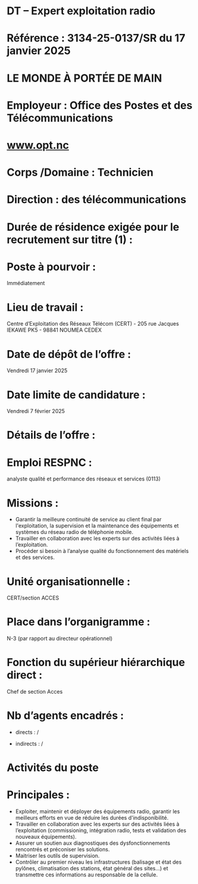 # DT – Expert exploitation radio

# Référence : 3134-25-0137/SR du 17 janvier 2025

# LE MONDE À PORTÉE DE MAIN

# Employeur : Office des Postes et des Télécommunications

# www.opt.nc

# Corps /Domaine : Technicien

# Direction : des télécommunications

# Durée de résidence exigée pour le recrutement sur titre (1) :

# Poste à pourvoir :

Immédiatement

# Lieu de travail :

Centre d’Exploitation des Réseaux Télécom (CERT) - 205 rue Jacques IEKAWE PK5 - 98841 NOUMEA CEDEX

# Date de dépôt de l’offre :

Vendredi 17 janvier 2025

# Date limite de candidature :

Vendredi 7 février 2025

# Détails de l’offre :

# Emploi RESPNC :

analyste qualité et performance des réseaux et services (0113)

# Missions :

- Garantir la meilleure continuité de service au client final par l'exploitation, la supervision et la maintenance des équipements et systèmes du réseau radio de téléphonie mobile.
- Travailler en collaboration avec les experts sur des activités liées à l’exploitation.
- Procéder si besoin à l’analyse qualité du fonctionnement des matériels et des services.

# Unité organisationnelle :

CERT/section ACCES

# Place dans l’organigramme :

N-3 (par rapport au directeur opérationnel)

# Fonction du supérieur hiérarchique direct :

Chef de section Acces

# Nb d’agents encadrés :

- directs : /

- indirects : /

# Activités du poste

# Principales :

- Exploiter, maintenir et déployer des équipements radio, garantir les meilleurs efforts en vue de réduire les durées d'indisponibilité.
- Travailler en collaboration avec les experts sur des activités liées à l’exploitation (commissioning, intégration radio, tests et validation des nouveaux équipements).
- Assurer un soutien aux diagnostiques des dysfonctionnements rencontrés et préconiser les solutions.
- Maitriser les outils de supervision.
- Contrôler au premier niveau les infrastructures (balisage et état des pylônes, climatisation des stations, état général des sites…) et transmettre ces informations au responsable de la cellule.